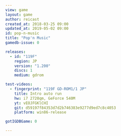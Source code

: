 ```yaml
---
view: game
layout: game
author: reicast
created_at: 2018-03-25 09:00
updated_at: 2019-05-02 09:00
id: pop-n-music
title: "Pop'n Music"
gamedb-issue: 0

releases:
  - id: "119F"
    region: JP
    version: "1.200"
    discs: 1
    medium: gdrom

test-videos:
  - fingerprint: "119F GD-ROM1/1 JP"
    title: Intro auto run
    hw: i7 2720qm, GeForce 540M
    yt: vEOJFGKlCHI
    git: d59197f84353d7d2b746383e9277d9ed7c8c4053
    platform: win86-release

gotIGDBGame: 0

---
```

